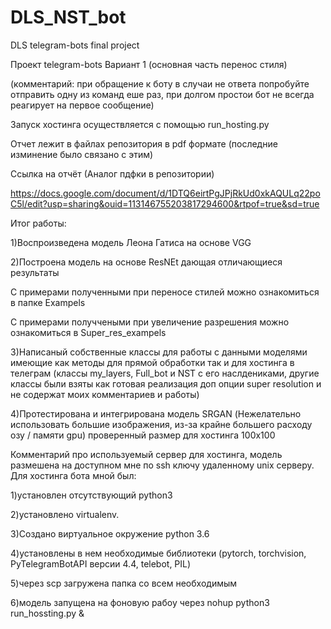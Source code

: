 # DLS_NST_bot
DLS telegram-bots final project

Проект telegram-bots Вариант 1 (основная часть перенос стиля)

(комментарий: при обращение к боту в случаи не ответа попробуйте отправить одну из команд еше раз, при долгом простои бот не всегда реагирует на первое сообщение)

Запуск хостинга осуществляется с помощью run_hosting.py

Отчет лежит в файлах репозитория в pdf формате (последние изминение было связано с этим)

Ссылка на отчёт (Аналог пдфки в репозитории)

https://docs.google.com/document/d/1DTQ6eirtPgJPjRkUd0xkAQULq22poC5l/edit?usp=sharing&ouid=113146755203817294600&rtpof=true&sd=true

Итог работы: 

1)Воспроизведена модель Леона Гатиса на основе VGG

2)Построена модель на основе ResNEt дающая отличающиеся результаты

С примерами полученными при переносе стилей можно ознакомиться в папке Exampels

С примерами получчеными при увеличение разрешения можно ознакомиться в Super_res_exampels

3)Написаный собственные классы для работы с данными моделями имеющие как методы для прямой обработки так и для хостинга в телеграм (классы my_layers, Full_bot и NST с его наслдениками, другие классы были взяты как готовая реализация доп опции super resolution и не содержат моих комментариев и работы)

4)Протестирована и интегрирована модель SRGAN (Нежелательно использовать большие изображения, из-за крайне большего расходу озу / памяти gpu) проверенный размер для хостинга 100x100

Комментарий про используемый сервер для хостинга, модель размешена на доступном мне по ssh ключу удаленному unix серверу. Для хостинга бота мной был:

1)установлен отсутствующий python3

2)установлено virtualenv. 

3)Создано виртуальное окружение python 3.6

4)установлены в нем необходимые библиотеки (pytorch, torchvision, PyTelegramBotAPI версии 4.4, telebot, PIL)

5)через scp загружена папка со всем необходимым

6)модель запущена на фоновую рабоу через nohup python3 run_hossting.py &
